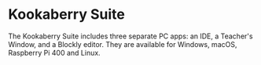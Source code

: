 Kookaberry Suite
================

The Kookaberry Suite includes three separate PC apps: an IDE, a Teacher's
Window, and a Blockly editor.  They are available for Windows, macOS,
Raspberry Pi 400 and Linux.
